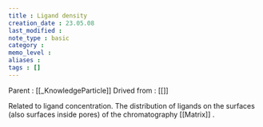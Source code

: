 ```yaml
---
title : Ligand density
creation_date : 23.05.08
last_modified :
note_type : basic
category :
memo_level :
aliases : 
tags : []
---
```


Parent : [[_KnowledgeParticle]]
Drived from : [[]]

Related to ligand concentration. The distribution of ligands on the surfaces (also surfaces inside pores) of the chromatography [[Matrix]] .